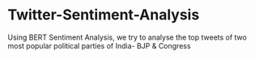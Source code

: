 # Twitter-Sentiment-Analysis
Using BERT Sentiment Analysis, we try to analyse the top tweets of two most popular political parties of India- BJP & Congress
